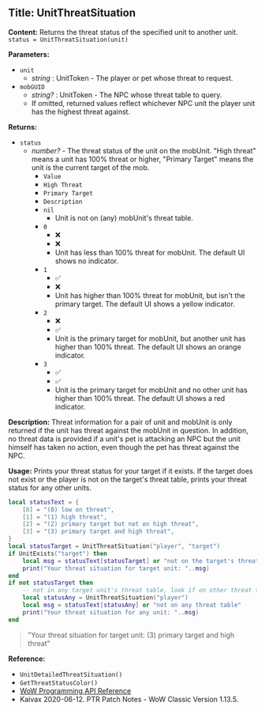 ## Title: UnitThreatSituation

**Content:**
Returns the threat status of the specified unit to another unit.
`status = UnitThreatSituation(unit)`

**Parameters:**
- `unit`
  - *string* : UnitToken - The player or pet whose threat to request.
- `mobGUID`
  - *string?* : UnitToken - The NPC whose threat table to query.
  - If omitted, returned values reflect whichever NPC unit the player unit has the highest threat against.

**Returns:**
- `status`
  - *number?* - The threat status of the unit on the mobUnit. "High threat" means a unit has 100% threat or higher, "Primary Target" means the unit is the current target of the mob.
    - `Value`
    - `High Threat`
    - `Primary Target`
    - `Description`
    - `nil`
      - Unit is not on (any) mobUnit's threat table.
    - `0`
      - ❌
      - ❌
      - Unit has less than 100% threat for mobUnit. The default UI shows no indicator.
    - `1`
      - ✅
      - ❌
      - Unit has higher than 100% threat for mobUnit, but isn't the primary target. The default UI shows a yellow indicator.
    - `2`
      - ❌
      - ✅
      - Unit is the primary target for mobUnit, but another unit has higher than 100% threat. The default UI shows an orange indicator.
    - `3`
      - ✅
      - ✅
      - Unit is the primary target for mobUnit and no other unit has higher than 100% threat. The default UI shows a red indicator.

**Description:**
Threat information for a pair of unit and mobUnit is only returned if the unit has threat against the mobUnit in question. In addition, no threat data is provided if a unit's pet is attacking an NPC but the unit himself has taken no action, even though the pet has threat against the NPC.

**Usage:**
Prints your threat status for your target if it exists. If the target does not exist or the player is not on the target's threat table, prints your threat status for any other units.
```lua
local statusText = {
    [0] = "(0) low on threat",
    [1] = "(1) high threat",
    [2] = "(2) primary target but not on high threat",
    [3] = "(3) primary target and high threat",
}
local statusTarget = UnitThreatSituation("player", "target")
if UnitExists("target") then
    local msg = statusText[statusTarget] or "not on the target's threat table"
    print("Your threat situation for target unit: "..msg)
end
if not statusTarget then
    -- not in any target unit's threat table, look if on other threat tables
    local statusAny = UnitThreatSituation("player")
    local msg = statusText[statusAny] or "not on any threat table"
    print("Your threat situation for any unit: "..msg)
end
```
> "Your threat situation for target unit: (3) primary target and high threat"

**Reference:**
- `UnitDetailedThreatSituation()`
- `GetThreatStatusColor()`
- [WoW Programming API Reference](http://wowprogramming.com/docs/api/UnitThreatSituation.html)
- Kaivax 2020-06-12. PTR Patch Notes - WoW Classic Version 1.13.5.